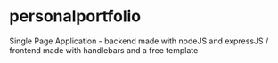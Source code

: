 # personalportfolio
Single Page Application - backend made with nodeJS and expressJS / frontend made with handlebars and a free template
